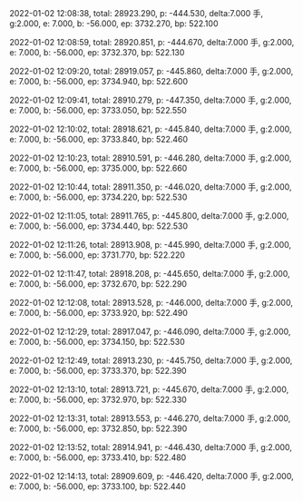 2022-01-02 12:08:38, total: 28923.290, p: -444.530, delta:7.000 手, g:2.000, e: 7.000, b: -56.000, ep: 3732.270, bp: 522.100

2022-01-02 12:08:59, total: 28920.851, p: -444.670, delta:7.000 手, g:2.000, e: 7.000, b: -56.000, ep: 3732.370, bp: 522.130

2022-01-02 12:09:20, total: 28919.057, p: -445.860, delta:7.000 手, g:2.000, e: 7.000, b: -56.000, ep: 3734.940, bp: 522.600

2022-01-02 12:09:41, total: 28910.279, p: -447.350, delta:7.000 手, g:2.000, e: 7.000, b: -56.000, ep: 3733.050, bp: 522.550

2022-01-02 12:10:02, total: 28918.621, p: -445.840, delta:7.000 手, g:2.000, e: 7.000, b: -56.000, ep: 3733.840, bp: 522.460

2022-01-02 12:10:23, total: 28910.591, p: -446.280, delta:7.000 手, g:2.000, e: 7.000, b: -56.000, ep: 3735.000, bp: 522.660

2022-01-02 12:10:44, total: 28911.350, p: -446.020, delta:7.000 手, g:2.000, e: 7.000, b: -56.000, ep: 3734.220, bp: 522.530

2022-01-02 12:11:05, total: 28911.765, p: -445.800, delta:7.000 手, g:2.000, e: 7.000, b: -56.000, ep: 3734.440, bp: 522.530

2022-01-02 12:11:26, total: 28913.908, p: -445.990, delta:7.000 手, g:2.000, e: 7.000, b: -56.000, ep: 3731.770, bp: 522.220

2022-01-02 12:11:47, total: 28918.208, p: -445.650, delta:7.000 手, g:2.000, e: 7.000, b: -56.000, ep: 3732.670, bp: 522.290

2022-01-02 12:12:08, total: 28913.528, p: -446.000, delta:7.000 手, g:2.000, e: 7.000, b: -56.000, ep: 3733.920, bp: 522.490

2022-01-02 12:12:29, total: 28917.047, p: -446.090, delta:7.000 手, g:2.000, e: 7.000, b: -56.000, ep: 3734.150, bp: 522.530

2022-01-02 12:12:49, total: 28913.230, p: -445.750, delta:7.000 手, g:2.000, e: 7.000, b: -56.000, ep: 3733.370, bp: 522.390

2022-01-02 12:13:10, total: 28913.721, p: -445.670, delta:7.000 手, g:2.000, e: 7.000, b: -56.000, ep: 3732.970, bp: 522.330

2022-01-02 12:13:31, total: 28913.553, p: -446.270, delta:7.000 手, g:2.000, e: 7.000, b: -56.000, ep: 3732.850, bp: 522.390

2022-01-02 12:13:52, total: 28914.941, p: -446.430, delta:7.000 手, g:2.000, e: 7.000, b: -56.000, ep: 3733.410, bp: 522.480

2022-01-02 12:14:13, total: 28909.609, p: -446.420, delta:7.000 手, g:2.000, e: 7.000, b: -56.000, ep: 3733.100, bp: 522.440
